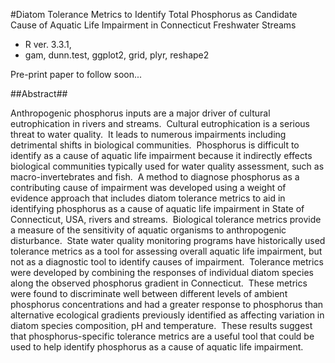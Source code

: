 #Diatom Tolerance Metrics to Identify Total Phosphorus as Candidate Cause of Aquatic Life Impairment in Connecticut Freshwater Streams
* R ver. 3.3.1, 
* gam, dunn.test, ggplot2, grid, plyr, reshape2

Pre-print paper to follow soon...

##Abstract##

Anthropogenic phosphorus inputs are a major driver of cultural eutrophication in rivers and streams.  Cultural eutrophication is a serious threat to water quality.  It leads to numerous impairments including detrimental shifts in biological communities.  Phosphorus is difficult to identify as a cause of aquatic life impairment because it indirectly effects biological communities typically used for water quality assessment, such as macro-invertebrates and fish.  A method to diagnose phosphorus as a contributing cause of impairment was developed using a weight of evidence approach that includes diatom tolerance metrics to aid in identifying phosphorus as a cause of aquatic life impairment in State of Connecticut, USA, rivers and streams.  Biological tolerance metrics provide a measure of the sensitivity of aquatic organisms to anthropogenic disturbance.  State water quality monitoring programs have historically used tolerance metrics as a tool for assessing overall aquatic life impairment, but not as a diagnostic tool to identify causes of impairment.  Tolerance metrics were developed by combining the responses of individual diatom species along the observed phosphorus gradient in Connecticut.  These metrics were found to discriminate well between different levels of ambient phosphorus concentrations and had a greater response to phosphorus than alternative ecological gradients previously identified as affecting variation in diatom species composition, pH and temperature.  These results suggest that phosphorus-specific tolerance metrics are a useful tool that could be used to help identify phosphorus as a cause of aquatic life impairment.

